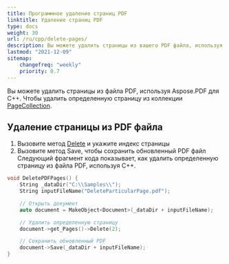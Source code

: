 ```yaml
---
title: Программное удаление страниц PDF
linktitle: Удаление страниц PDF
type: docs
weight: 30
url: /ru/cpp/delete-pages/
description: Вы можете удалить страницы из вашего PDF файла, используя библиотеку C++.
lastmod: "2021-12-09"
sitemap:
    changefreq: "weekly"
    priority: 0.7
---
```


Вы можете удалить страницы из файла PDF, используя Aspose.PDF для C++. Чтобы удалить определенную страницу из коллекции [PageCollection](https://reference.aspose.com/pdf/cpp/class/aspose.pdf.page_collection).

## Удаление страницы из PDF файла

1. Вызовите метод [Delete](https://reference.aspose.com/pdf/cpp/class/aspose.pdf.page#a02bb7a96e66ef6e10bcf4930b299b3b7) и укажите индекс страницы
1. Вызовите метод Save, чтобы сохранить обновленный PDF файл
Следующий фрагмент кода показывает, как удалить определенную страницу из файла PDF, используя C++.

```cpp
void DeletePDFPages() {
    String _dataDir("C:\\Samples\\");
    String inputFileName("DeleteParticularPage.pdf");

    // Открыть документ
    auto document = MakeObject<Document>(_dataDir + inputFileName);

    // Удалить определенную страницу
    document->get_Pages()->Delete(2);

    // Сохранить обновленный PDF
    document->Save(_dataDir + inputFileName);
}
```